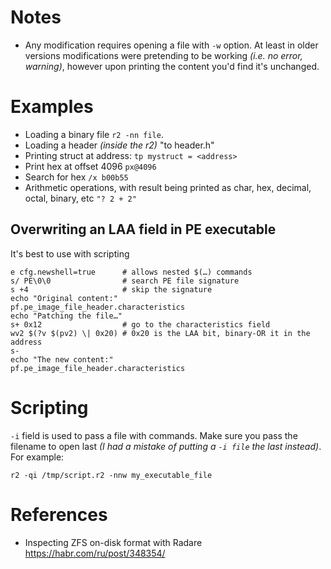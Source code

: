 # Notes

* Any modification requires opening a file with `-w` option. At least in older versions modifications were pretending to be working *(i.e. no error, warning)*, however upon printing the content you'd find it's unchanged.

# Examples

* Loading a binary file `r2 -nn file`.
* Loading a header *(inside the r2)* "to header.h"
* Printing struct at address: `tp mystruct = <address>`
* Print hex at offset 4096 `px@4096`
* Search for hex `/x b00b55`
* Arithmetic operations, with result being printed as char, hex, decimal, octal, binary, etc `"? 2 + 2"`

## Overwriting an LAA field in PE executable

It's best to use with scripting

```
e cfg.newshell=true      # allows nested $(…) commands
s/ PE\0\0                # search PE file signature
s +4                     # skip the signature
echo "Original content:"
pf.pe_image_file_header.characteristics
echo "Patching the file…"
s+ 0x12                  # go to the characteristics field
wv2 $(?v $(pv2) \| 0x20) # 0x20 is the LAA bit, binary-OR it in the address
s-
echo "The new content:"
pf.pe_image_file_header.characteristics
```

# Scripting

`-i` field is used to pass a file with commands. Make sure you pass the filename to open last *(I had a mistake of putting a `-i file` the last instead)*. For example:

```
r2 -qi /tmp/script.r2 -nnw my_executable_file
```

# References

* Inspecting ZFS on-disk format with Radare https://habr.com/ru/post/348354/
